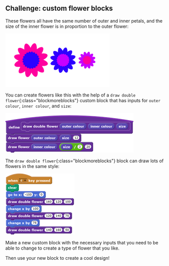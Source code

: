## Challenge: custom flower blocks

These flowers all have the same number of outer and inner petals, and the size of the inner flower is in proportion to the outer flower: 
 
![screenshot](images/flower-double-flowers.png)

You can create flowers like this with the help of a `draw double flower`{:class="blockmoreblocks"} custom block that has inputs for `outer colour`, `inner colour`, and `size`:

![blocks_1545217549_5811472](images/blocks_1545217549_5811472.png)

The `draw double flower`{:class="blockmoreblocks"} block can draw lots of flowers in the same style:

![blocks_1545217550_710514](images/blocks_1545217550_710514.png)

Make a new custom block with the necessary inputs that you need to be able to change to create a type of flower that you like.

Then use your new block to create a cool design! 
